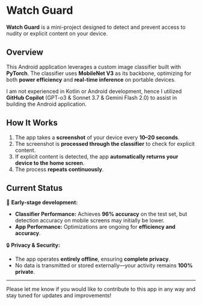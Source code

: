 # Watch Guard

**Watch Guard** is a mini-project designed to detect and prevent access to nudity or explicit content on your device.  

## Overview  
This Android application leverages a custom image classifier built with **PyTorch**. The classifier uses **MobileNet V3** as its backbone, optimizing for both **power efficiency** and **real-time inference** on portable devices.  

I am not experienced in Kotlin or Android development, hence I utilized **GitHub Copilot** (GPT-o3 & Sonnet 3.7 & Gemini Flash 2.0) to assist in building the Android application.  

## How It Works  
1. The app takes a **screenshot** of your device every **10–20 seconds**.  
2. The screenshot is **processed through the classifier** to check for explicit content.  
3. If explicit content is detected, the app **automatically returns your device to the home screen**.  
4. The process **repeats continuously**.  

## Current Status  
🚀 **Early-stage development:**  
- **Classifier Performance:** Achieves **96% accuracy** on the test set, but detection accuracy on mobile screens may initially be lower.  
- **App Performance:** Optimizations are ongoing for **efficiency and accuracy**.  

🔒 **Privacy & Security:**  
- The app operates **entirely offline**, ensuring **complete privacy**.  
- No data is transmitted or stored externally—your activity remains **100% private**.  

---  
Please let me know if you would like to contribute to this app in any way and stay tuned for updates and improvements!
